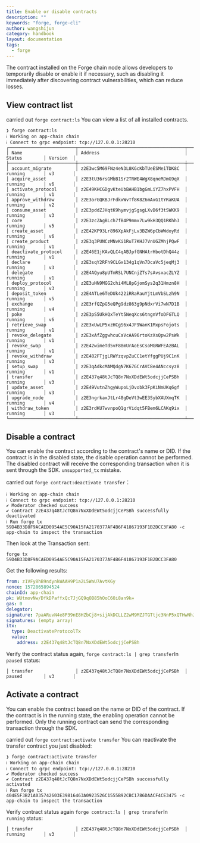 ```yaml
---
title: Enable or disable contracts
description: ""
keywords: "forge, forge-cli"
author: wangshijun
category: handbook
layout: documentation
tags:
  - forge
---
```


The contract installed on the Forge chain node allows developers to temporarily disable or enable it if necessary, such as disabling it immediately after discovering contract vulnerabilities, which can reduce losses.

## View contract list

carried out `forge contract:ls` You can view a list of all installed contracts.

```shell
❯ forge contract:ls
ℹ Working on app-chain chain
ℹ Connect to grpc endpoint: tcp://127.0.0.1:28210
┌─────────────────────────┬────────────────────────────────────────┬───────────────┬──────────┐
│ Name                    │ Address                                │ Status        │ Version  │
├─────────────────────────┼────────────────────────────────────────┼───────────────┼──────────┤
│ account_migrate         │ z2E3wc5M69FNz4eN3L8KGcKbTUeESMeiTDK8C  │ running       │ v3       │
│ acquire_asset           │ z2E3tU36rsGMbB1Sr2TRWE4WgX8qneMJmG9qX  │ running       │ v6       │
│ activate_protocol       │ z2E49KHCGDgvKteUbBAHB1bgGmLiYZ7hxPVFH  │ running       │ v1       │
│ approve_withdraw        │ z2E3orGQKBJrFdkxWvTf8K8Z6mAxG1tYRaKUA  │ running       │ v2       │
│ consume_asset           │ z2E3pddZJHqtK9hymvjgSgsgLXvD6f3tSWKK9  │ running       │ v3       │
│ core                    │ z2E3zcZAgBLch7fB4P9mmx7Lw9kH3QQ1RKhh3  │ running       │ v5       │
│ create_asset            │ z2E42KP93Lr896XpAkFjLv3BZW6pCbWWdoyRd  │ running       │ v6       │
│ create_product          │ z2E3q3PUNCzMNvKi1RuT7KHJ7VnUGZMhjPQwF  │ running       │ v1       │
│ deactivate_protocol     │ z2E46E1jKAvQLC4qABJpfGNHAtrHbotDhQ44z  │ running       │ v1       │
│ declare                 │ z2E3sqY2RFh9CLGx134g1qVn7DcaVc5jeqMj3  │ running       │ v3       │
│ delegate                │ z2E4AQyu8pUTmRSL7UNCnjZTs7sAvsxacZLYZ  │ running       │ v1       │
│ deploy_protocol         │ z2E3uHN9MGG2chi4ML8pGjomSys2q31Hmzn8H  │ running       │ v3       │
│ deposit_token           │ z2E4ATLe6TeDUk422iRRaRauYjtLmVbSLzh9N  │ running       │ v5       │
│ exchange                │ z2E3rfQZpG5eQPg9dz863g9pNdxrVi7wN7D1B  │ running       │ v4       │
│ poke                    │ z2E3pS5UkHQxTeYt5NeqXcs6tngnVfoDFGTLQ  │ running       │ v6       │
│ retrieve_swap           │ z2E3xUwLP5xzHCgS6x4JF9WanK1MxpsFojots  │ running       │ v1       │
│ revoke_delegate         │ z2E3xAfZggwhcuCaVcAA96rtoKzXsQpw2PsWk  │ running       │ v1       │
│ revoke_swap             │ z2E42wimeTd5vF88mUrAoEsCsoMGRWFEAzBAL  │ running       │ v1       │
│ revoke_withdraw         │ z2E482FTjgLRWYzqvpZuCC1etYfggPUj9C1nK  │ running       │ v3       │
│ setup_swap              │ z2E3qAdkcMAMQdgN7K67GCrAVC8e4ANccsyz8  │ running       │ v1       │
│ transfer                │ z2E437q48tJcTQ8n7NxXDdEWt5odcjjCePSBh  │ running       │ v3       │
│ update_asset            │ z2E49VutnZhgyWupoLjDvobk3FpKiNmUKq6gf  │ running       │ v3       │
│ upgrade_node            │ z2E3ngrkaxJtLr48gDeVt3wEE3SybXAUXmqTK  │ running       │ v4       │
│ withdraw_token          │ z2E3rdKU7wvnpoQ1grVidqt5FBem6LCAKq9ix  │ running       │ v3       │
└─────────────────────────┴────────────────────────────────────────┴───────────────┴──────────┘
```

## Disable a contract

You can enable the contract according to the contract's name or DID. If the contract is in the disabled state, the disable operation cannot be performed. The disabled contract will receive the corresponding transaction when it is sent through the SDK. `unsupported_tx` mistake.

carried out `forge contract:deactivate transfer`：

```shell
ℹ Working on app-chain chain
ℹ Connect to grpc endpoint: tcp://127.0.0.1:28210
✔ Moderator checked success
✔ Contract z2E437q48tJcTQ8n7NxXDdEWt5odcjjCePSBh successfully deactivated
ℹ Run forge tx 59D4B33D8F9ACAED0954AE5C90A15FA2170377AF4B6F41867193F1B2DCC3FA80 -c app-chain to inspect the transaction
```

Then look at the Transaction sent:

```shell
forge tx 59D4B33D8F9ACAED0954AE5C90A15FA2170377AF4B6F41867193F1B2DCC3FA80
```

Get the following results:

```yaml
from: z1VFy8hB9ndynkWAAH9P1a2L5WaU7AvtKGy
nonce: 1572865894524
chainId: app-chain
pk: WUtmovNw/DfkDPaffxQc7JjGQ9qOB85hOoC6Oi8an9k=
gas: 0
delegator:
signature: 7paARuvN4e8P39nE8HZbCj8+sijAkDCLLZ2wM9MZJTGTtjc3NnP5xQTHwNhJYgZ5lxCGhxucVT086s4ArdTFBg==
signatures: (empty array)
itx:
  type: DeactivateProtocolTx
  value:
    address: z2E437q48tJcTQ8n7NxXDdEWt5odcjjCePSBh
```

Verify the contract status again, `forge contract:ls | grep transfer`In `paused` status:

```shell
│ transfer                │ z2E437q48tJcTQ8n7NxXDdEWt5odcjjCePSBh  │ paused        │ v3       │
```

## Activate a contract

You can enable the contract based on the name or DID of the contract. If the contract is in the running state, the enabling operation cannot be performed. Only the running contract can send the corresponding transaction through the SDK.

carried out `forge contract:activate transfer` You can reactivate the transfer contract you just disabled:

```shell
❯ forge contract:activate transfer
ℹ Working on app-chain chain
ℹ Connect to grpc endpoint: tcp://127.0.0.1:28210
✔ Moderator checked success
✔ Contract z2E437q48tJcTQ8n7NxXDdEWt5odcjjCePSBh successfully activated
ℹ Run forge tx 404E5F3B21A035742603E39816463A0923526C1555B92CBC1786DAACF4CE3475 -c app-chain to inspect the transaction
```

Verify contract status again `forge contract:ls | grep transfer`In `running` status:

```shell
│ transfer                │ z2E437q48tJcTQ8n7NxXDdEWt5odcjjCePSBh  │ running       │ v3       │
```
